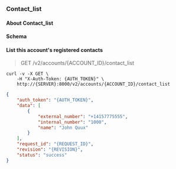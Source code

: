 ### Contact_list

#### About Contact_list

#### Schema



#### List this account's registered contacts

> GET /v2/accounts/{ACCOUNT_ID}/contact_list

```shell
curl -v -X GET \
    -H "X-Auth-Token: {AUTH_TOKEN}" \
    http://{SERVER}:8000/v2/accounts/{ACCOUNT_ID}/contact_list
```

```json
{
    "auth_token": "{AUTH_TOKEN}",
    "data": [
        {
            "external_number": "+14157775555",
            "internal_number": "1000",
            "name": "John Quux"
        }
    ],
    "request_id": "{REQUEST_ID}",
    "revision": "{REVISION}",
    "status": "success"
}
```
